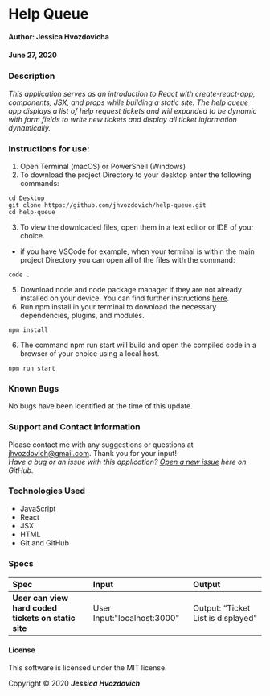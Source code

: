 # **Help Queue**

#### Author: **Jessica Hvozdovicha**
#### June 27, 2020

### Description

_This application serves as an introduction to React with create-react-app, components, JSX, and props while building a static site. The help queue app displays a list of help request tickets and will expanded to be dynamic with form fields to write new tickets and display all ticket information dynamically._

### Instructions for use:

1. Open Terminal (macOS) or PowerShell (Windows)
2. To download the project Directory to your desktop enter the following commands:
```
cd Desktop
git clone https://github.com/jhvozdovich/help-queue.git
cd help-queue
```
3. To view the downloaded files, open them in a text editor or IDE of your choice.
* if you have VSCode for example, when your terminal is within the main project Directory you can open all of the files with the command:
```
code .
```
5. Download node and node package manager if they are not already installed on your device. You can find further instructions [here](https://www.learnhowtoprogram.com/intermediate-javascript/getting-started-with-javascript-8d3b52cf-3755-481d-80c5-46f1d3a8ffeb/installing-node-js-14f2721a-61e0-44b3-af1f-73f17348c8f4).
5. Run npm install in your terminal to download the necessary dependencies, plugins, and modules.
```
npm install
```
6. The command npm run start will build and open the compiled code in a browser of your choice using a local host.
```
npm run start
```

### Known Bugs

No bugs have been identified at the time of this update.

### Support and Contact Information

Please contact me with any suggestions or questions at jhvozdovich@gmail.com. Thank you for your input!  
_Have a bug or an issue with this application? [Open a new issue](https://github.com/jhvozdovich/help-queue/issues) here on GitHub._

### Technologies Used

* JavaScript
* React
* JSX
* HTML
* Git and GitHub

### Specs
| Spec | Input | Output |
| :------------- | :------------- | :------------- |
| **User can view hard coded tickets on static site** | User Input:"localhost:3000" | Output: “Ticket List is displayed" |

#### License

This software is licensed under the MIT license.

Copyright © 2020 **_Jessica Hvozdovich_**